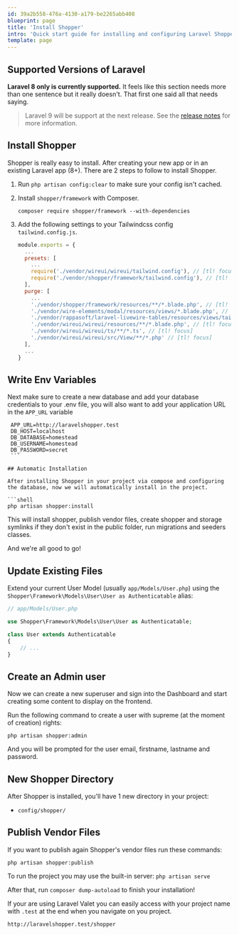 ```yaml
---
id: 39a2b558-476a-4130-a179-be2265abb408
blueprint: page
title: 'Install Shopper'
intro: 'Quick start guide for installing and configuring Laravel Shopper on your existing Laravel App.'
template: page
---
```

## Supported Versions of Laravel

**Laravel 8 only is currently supported.** It feels like this section needs more than one sentence but it really doesn't. That first one said all that needs saying.

> Laravel 9 will be support at the next release. See the [release notes](https://github.com/shopperlabs/framework/releases) for more information.

## Install Shopper

Shopper is really easy to install. After creating your new app or in an existing Laravel app \(8+\). There are 2 steps to follow to install Shopper.

1. Run `php artisan config:clear` to make sure your config isn't cached.

2. Install `shopper/framework` with Composer.

    ``` shell
    composer require shopper/framework --with-dependencies
    ```
3. Add the following settings to your Tailwindcss config `tailwind.config.js`.
	```js
    module.exports = {
      ...
      presets: [
        ...
        require('./vendor/wireui/wireui/tailwind.config'), // [tl! focus]
        require('./vendor/shopper/framework/tailwind.config'), // [tl! focus]
      ],
      purge: [
        ...
        './vendor/shopper/framework/resources/**/*.blade.php', // [tl! focus]
        './vendor/wire-elements/modal/resources/views/*.blade.php', // [tl! focus]
        './vendor/rappasoft/laravel-livewire-tables/resources/views/tailwind/**/*.blade.php', // [tl! focus]
        './vendor/wireui/wireui/resources/**/*.blade.php', // [tl! focus]
        './vendor/wireui/wireui/ts/**/*.ts', // [tl! focus]
        './vendor/wireui/wireui/src/View/**/*.php' // [tl! focus]
      ],
      ...
    }
	```

## Write Env Variables

Next make sure to create a new database and add your database credentials to your .env file, you will also want to add your application URL in the `APP_URL` variable

   ```shell
    APP_URL=http://laravelshopper.test
    DB_HOST=localhost
    DB_DATABASE=homestead
    DB_USERNAME=homestead
    DB_PASSWORD=secret
    ```
    
## Automatic Installation

After installing Shopper in your project via compose and configuring the database, now we will automatically install in the project.

  ```shell
   php artisan shopper:install
  ```

This will install shopper, publish vendor files, create shopper and storage symlinks if they don't exist in the public folder, run migrations and seeders classes.


And we're all good to go!

## Update Existing Files

Extend your current User Model \(usually `app/Models/User.php`\) using the `Shopper\Framework\Models\User\User as Authenticatable` alias:

```php
// app/Models/User.php

use Shopper\Framework\Models\User\User as Authenticatable; 

class User extends Authenticatable
{
    // ...
}
```

## Create an Admin user

Now we can create a new superuser and sign into the Dashboard and start creating some content to display on the frontend.

Run the following command to create a user with supreme \(at the moment of creation\) rights:

```shell
php artisan shopper:admin
```

And you will be prompted for the user email, firstname, lastname and password.

    
## New Shopper Directory

After Shopper is installed, you'll have 1 new directory in your project:
- `config/shopper/`

## Publish Vendor Files

If you want to publish again Shopper's vendor files run these commands:

```shell
php artisan shopper:publish
```

To run the project you may use the built-in server: `php artisan serve`

After that, run `composer dump-autoload` to finish your installation!

If your are using Laravel Valet you can easily access with your project name with `.test` at the end when you navigate on you project.

```shell
http://laravelshopper.test/shopper
```